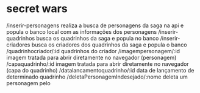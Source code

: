 # secret wars
/inserir-personagens
realiza a busca de personagens da saga na api e popula o banco local com as informações dos personagens
/inserir-quadrinhos
busca os quadrinhos da saga e popula no banco
/inserir-criadores
busca os criadores dos quadrinhos da saga e popula o banco
/quadrinhocriador/:id
quadrinhos do criador
/imagempersonagem/:id
imagem tratada para abrir diretamente no navegador (personagem)
/capaquadrinho/:id
imagem tratada para abrir diretamente no navegador (capa do quadrinho)
/datalancamentoquadrinho/:id
data de lançamento de determinado quadrinho
/deletaPersonagemIndesejado/:nome
deleta um personagem pelo
